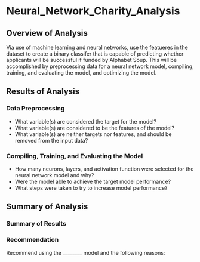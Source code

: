# Neural_Network_Charity_Analysis

## Overview of Analysis

Via use of machine learning and neural networks, use the featueres in the dataset to create a binary classifer that is capable of predicting whether applicants will be successful if funded by Alphabet Soup.  This will be accomplished by preprocessing data for a neural network model, compiling, training, and evaluating the model, and optimizing the model.

## Results of Analysis

### Data Preprocessing

- What variable(s) are considered the target for the model?
- What variable(s) are considered to be the features of the model?
- What variable(s) are neither targets nor features, and should be removed from the input data?

### Compiling, Training, and Evaluating the Model

- How many neurons, layers, and activation function were selected for the neural network model and why?
- Were the model able to achieve the target model performance?
- What steps were taken to try to increase model performance?

## Summary of Analysis

### Summary of Results

### Recommendation

Recommend using the ________ model and the following reasons:
